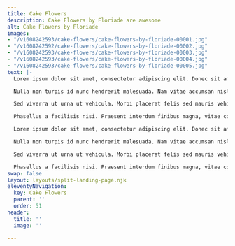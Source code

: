 ```yaml
---
title: Cake Flowers
description: Cake Flowers by Floriade are awesome
alt: Cake Flowers by Floriade
images:
- "/v1608242593/cake-flowers/cake-flowers-by-floriade-00001.jpg"
- "/v1608242592/cake-flowers/cake-flowers-by-floriade-00002.jpg"
- "/v1608242593/cake-flowers/cake-flowers-by-floriade-00003.jpg"
- "/v1608242593/cake-flowers/cake-flowers-by-floriade-00004.jpg"
- "/v1608242593/cake-flowers/cake-flowers-by-floriade-00005.jpg"
text: |-
  Lorem ipsum dolor sit amet, consectetur adipiscing elit. Donec sit amet tellus porta, commodo leo eget, finibus lacus. Suspendisse accumsan ante eget tincidunt hendrerit.

  Nulla non turpis id nunc hendrerit malesuada. Nam vitae accumsan nisl, commodo hendrerit urna. Duis sed eros nec arcu fringilla scelerisque vel nec nisl.

  Sed viverra ut urna ut vehicula. Morbi placerat felis sed mauris vehicula dignissim. Donec sit amet vehicula lorem. Integer faucibus aliquam sollicitudin.

  Phasellus a facilisis nisi. Praesent interdum finibus magna, vitae consequat sapien rutrum ac. Donec eu lectus sit amet purus scelerisque euismod.

  Lorem ipsum dolor sit amet, consectetur adipiscing elit. Donec sit amet tellus porta, commodo leo eget, finibus lacus. Suspendisse accumsan ante eget tincidunt hendrerit.

  Nulla non turpis id nunc hendrerit malesuada. Nam vitae accumsan nisl, commodo hendrerit urna. Duis sed eros nec arcu fringilla scelerisque vel nec nisl.

  Sed viverra ut urna ut vehicula. Morbi placerat felis sed mauris vehicula dignissim. Donec sit amet vehicula lorem. Integer faucibus aliquam sollicitudin.

  Phasellus a facilisis nisi. Praesent interdum finibus magna, vitae consequat sapien rutrum ac. Donec eu lectus sit amet purus scelerisque euismod.
swap: false
layout: layouts/split-landing-page.njk
eleventyNavigation:
  key: Cake Flowers
  parent: ''
  order: 51
header:
  title: ''
  image: ''

---
```

